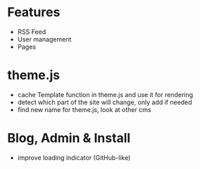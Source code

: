 # Features

- RSS Feed
- User management
- Pages

# theme.js

- cache Template function in theme.js and use it for rendering
- detect which part of the site will change, only add if needed
- find new name for theme.js, look at other cms

# Blog, Admin & Install

- improve loading indicator (GitHub-like)




